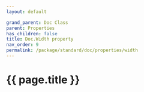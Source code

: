 ```yaml
---
layout: default

grand_parent: Doc Class
parent: Properties
has_children: false
title: Doc.Width property
nav_order: 9
permalink: /package/standard/doc/properties/width
---
```

# {{ page.title }}




